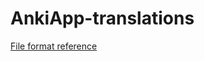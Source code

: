 # AnkiApp-translations
[File format reference](https://ankiapp.freshdesk.com/support/solutions/articles/5000051548-can-i-import-decks-from-spreadsheets-tsv-csv-)
